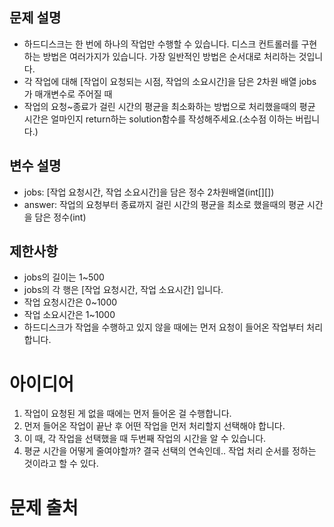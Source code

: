 ## 문제 설명

- 하드디스크는 한 번에 하나의 작업만 수행할 수 있습니다. 디스크 컨트롤러를 구현하는 방법은 여러가지가 있습니다. 가장 일반적인 방법은 순서대로 처리하는 것입니다.
- 각 작업에 대해 [작업이 요청되는 시점, 작업의 소요시간]을 담은 2차원 배열 jobs가 매개변수로 주어질 때
- 작업의 요청~종료가 걸린 시간의 평균을 최소화하는 방법으로 처리했을때의 평균 시간은 얼마인지 return하는 solution함수를 작성해주세요.(소수점 이하는 버립니다.)

## 변수 설명
- jobs: [작업 요청시간, 작업 소요시간]을 담은 정수 2차원배열(int[][])
- answer: 작업의 요청부터 종료까지 걸린 시간의 평균을 최소로 했을때의 평균 시간을 담은 정수(int)

## 제한사항
- jobs의 길이는 1~500
- jobs의 각 행은 [작업 요청시간, 작업 소요시간] 입니다.
- 작업 요청시간은 0~1000
- 작업 소요시간은 1~1000
- 하드디스크가 작업을 수행하고 있지 않을 때에는 먼저 요청이 들어온 작업부터 처리합니다.

# 아이디어
1. 작업이 요청된 게 없을 때에는 먼저 들어온 걸 수행합니다.
2. 먼저 들어온 작업이 끝난 후 어떤 작업을 먼저 처리할지 선택해야 합니다.
3. 이 때, 각 작업을 선택했을 때 두번째 작업의 시간을 알 수 있습니다.
4. 평균 시간을 어떻게 줄여야할까? 결국 선택의 연속인데.. 작업 처리 순서를 정하는 것이라고 할 수 있다. 

# 문제 출처
[출처]: https://programmers.co.kr/learn/courses/30/lessons/42627?language=java